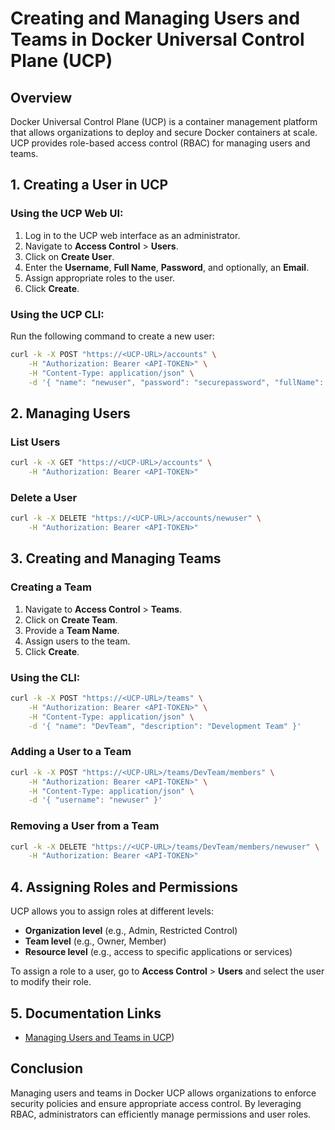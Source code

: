 # Creating and Managing Users and Teams in Docker Universal Control Plane (UCP)

## Overview
Docker Universal Control Plane (UCP) is a container management platform that allows organizations to deploy and secure Docker containers at scale. UCP provides role-based access control (RBAC) for managing users and teams.

## 1. Creating a User in UCP

### Using the UCP Web UI:
1. Log in to the UCP web interface as an administrator.
2. Navigate to **Access Control** > **Users**.
3. Click on **Create User**.
4. Enter the **Username**, **Full Name**, **Password**, and optionally, an **Email**.
5. Assign appropriate roles to the user.
6. Click **Create**.

### Using the UCP CLI:
Run the following command to create a new user:
```sh
curl -k -X POST "https://<UCP-URL>/accounts" \
    -H "Authorization: Bearer <API-TOKEN>" \
    -H "Content-Type: application/json" \
    -d '{ "name": "newuser", "password": "securepassword", "fullName": "New User" }'
```

## 2. Managing Users

### List Users
```sh
curl -k -X GET "https://<UCP-URL>/accounts" \
    -H "Authorization: Bearer <API-TOKEN>"
```

### Delete a User
```sh
curl -k -X DELETE "https://<UCP-URL>/accounts/newuser" \
    -H "Authorization: Bearer <API-TOKEN>"
```

## 3. Creating and Managing Teams

### Creating a Team
1. Navigate to **Access Control** > **Teams**.
2. Click on **Create Team**.
3. Provide a **Team Name**.
4. Assign users to the team.
5. Click **Create**.

### Using the CLI:
```sh
curl -k -X POST "https://<UCP-URL>/teams" \
    -H "Authorization: Bearer <API-TOKEN>" \
    -H "Content-Type: application/json" \
    -d '{ "name": "DevTeam", "description": "Development Team" }'
```

### Adding a User to a Team
```sh
curl -k -X POST "https://<UCP-URL>/teams/DevTeam/members" \
    -H "Authorization: Bearer <API-TOKEN>" \
    -H "Content-Type: application/json" \
    -d '{ "username": "newuser" }'
```

### Removing a User from a Team
```sh
curl -k -X DELETE "https://<UCP-URL>/teams/DevTeam/members/newuser" \
    -H "Authorization: Bearer <API-TOKEN>"
```

## 4. Assigning Roles and Permissions
UCP allows you to assign roles at different levels:
- **Organization level** (e.g., Admin, Restricted Control)
- **Team level** (e.g., Owner, Member)
- **Resource level** (e.g., access to specific applications or services)

To assign a role to a user, go to **Access Control** > **Users** and select the user to modify their role.

## 5. Documentation Links
- [Managing Users and Teams in UCP](https://docs.mirantis.com/containers/v2.1/dockeree-products/dtr/dtr-admin/manage-users/create-and-manage-users.html))

## Conclusion
Managing users and teams in Docker UCP allows organizations to enforce security policies and ensure appropriate access control. By leveraging RBAC, administrators can efficiently manage permissions and user roles.

